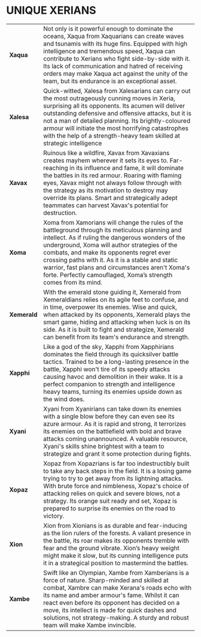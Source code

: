 # UNIQUE XERIANS

|               |                                                                                                                                                                                                                                                                                                                                                                                                                                |
| ------------- | ------------------------------------------------------------------------------------------------------------------------------------------------------------------------------------------------------------------------------------------------------------------------------------------------------------------------------------------------------------------------------------------------------------------------------ |
| **Xaqua**     | Not only is it powerful enough to dominate the oceans, Xaqua from Xaquarians can create waves and tsunamis with its huge fins. Equipped with high intelligence and tremendous speed, Xaqua can contribute to Xerians who fight side-by-side with it. Its lack of communication and hatred of receiving orders may make Xaqua act against the unity of the team, but its endurance is an exceptional asset.                     |
| **Xalesa**    | Quick-witted, Xalesa from Xalesarians can carry out the most outrageously cunning moves in Xeria, surprising all its opponents. Its acumen will deliver outstanding defensive and offensive attacks, but it is not a man of detailed planning. Its brightly-coloured armour will initiate the most horrifying catastrophes with the help of a strength-heavy team skilled at strategic intelligence                            |
| **Xavax**     | Ruinous like a wildfire, Xavax from Xavaxians creates mayhem wherever it sets its eyes to. Far-reaching in its influence and fame, it will dominate the battles in its red armour. Roaring with flaming eyes, Xavax might not always follow through with the strategy as its motivation to destroy may override its plans. Smart and strategically adept teammates can harvest Xavax's potential for destruction.              |
| **Xoma**      | Xoma from Xamorians will change the rules of the battleground through its meticulous planning and intellect. As if ruling the dangerous wonders of the underground, Xoma will author strategies of the combats, and make its opponents regret ever crossing paths with it. As it is a stable and static warrior, fast plans and circumstances aren't Xoma's forte. Perfectly camouflaged, Xoma’s strength comes from its mind. |
| **Xemerald**  | With the emerald stone guiding it, Xemerald from Xemeraldians relies on its agile feet to confuse, and in time, overpower its enemies. Wise and quick, when attacked by its opponents, Xemerald plays the smart game, hiding and attacking when luck is on its side. As it is built to fight and strategize, Xemerald can benefit from its team's endurance and strength.                                                      |
| **Xapphi**    | Like a god of the sky, Xapphi from Xapphirians dominates the field through its quicksilver battle tactics. Trained to be a long-lasting presence in the battle, Xapphi won't tire of its speedy attacks causing havoc and demolition in their wake. It is a perfect companion to strength and intelligence heavy teams, turning its enemies upside down as the wind does.                                                      |
| **Xyani**     | Xyani from Xyanirians can take down its enemies with a single blow before they can even see its azure armour. As it is rapid and strong, it terrorizes its enemies on the battlefield with bold and brave attacks coming unannounced. A valuable resource, Xyani's skills shine brightest with a team to strategize and grant it some protection during fights.                                                                |
| **Xopaz**     | ​​Xopaz from Xopazrians is far too indestructibly built to take any back steps in the field. It is a losing game trying to try to get away from its lightning attacks. With brute force and nimbleness, Xopaz's choice of attacking relies on quick and severe blows, not a strategy. Its orange suit ready and set, Xopaz is prepared to surprise its enemies on the road to victory.                                         |
| **Xion**      | Xion from Xionians is as durable and fear-inducing as the lion rulers of the forests. A valiant presence in the battle, its roar makes its opponents tremble with fear and the ground vibrate. Xion’s heavy weight might make it slow, but its cunning intelligence puts it in a strategical position to mastermind the battles.                                                                                               |
| **Xambe**     | Swift like an Olympian, Xambe from Xamberians is a force of nature. Sharp-minded and skilled at combat, Xambre can make Xerana's roads echo with its name and amber armour's fame. Whilst it can react even before its opponent has decided on a move, its intellect is made for quick dashes and solutions, not strategy-making. A sturdy and robust team will make Xambe invincible.                                         |
